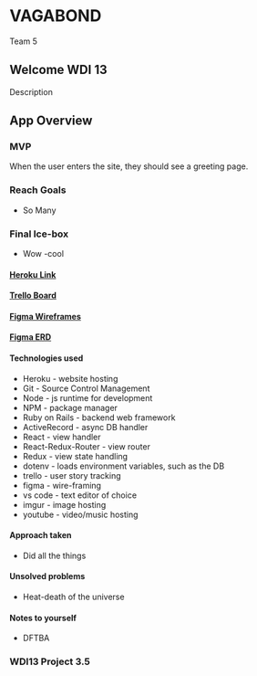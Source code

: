 # VAGABOND

Team 5

## Welcome WDI 13

Description

## App Overview

### MVP

When the user enters the site, they should see a greeting page.

### Reach Goals

* So Many 

### Final Ice-box

* Wow -cool

#### [Heroku Link](https://team-project.herokuapp.com/)

#### [Trello Board](https://trello.com/b/khV7RNu0)

#### [Figma Wireframes](https://www.figma.com/file/EKVjDeNgOgwPaCBCyHciCmSm/Team-5---Vagabond-framework)

#### [Figma ERD](https://google.com)

#### Technologies used

* Heroku - website hosting
* Git - Source Control Management
* Node - js runtime for development
* NPM - package manager
* Ruby on Rails - backend web framework
* ActiveRecord - async DB handler
* React - view handler
* React-Redux-Router - view router
* Redux - view state handling
* dotenv - loads environment variables, such as the DB
* trello - user story tracking
* figma - wire-framing
* vs code - text editor of choice
* imgur - image hosting
* youtube - video/music hosting

#### Approach taken

* Did all the things

#### Unsolved problems

* Heat-death of the universe

#### Notes to yourself

* DFTBA

### WDI13 Project 3.5